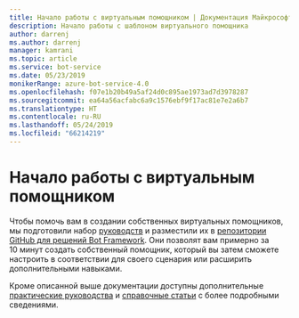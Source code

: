 ```yaml
---
title: Начало работы с виртуальным помощником | Документация Майкрософт
description: Начало работы с шаблоном виртуального помощника
author: darrenj
ms.author: darrenj
manager: kamrani
ms.topic: article
ms.service: bot-service
ms.date: 05/23/2019
monikerRange: azure-bot-service-4.0
ms.openlocfilehash: f07e1b20b49a5af24d0c895ae1973ad7d3978287
ms.sourcegitcommit: ea64a56acfabc6a9c1576ebf9f17ac81e7e2a6b7
ms.translationtype: HT
ms.contentlocale: ru-RU
ms.lasthandoff: 05/24/2019
ms.locfileid: "66214219"
---
```

# <a name="virtual-assistant---getting-started"></a>Начало работы с виртуальным помощником

Чтобы помочь вам в создании собственных виртуальных помощников, мы подготовили набор [руководств](https://github.com/microsoft/AI/tree/master/docs#tutorials) и разместили их в [репозитории GitHub для решений Bot Framework](https://github.com/Microsoft/botframework-solutions). Они позволят вам примерно за 10 минут создать собственный помощник, который вы затем сможете настроить в соответствии для своего сценария или расширить дополнительными навыками.

Кроме описанной выше документации доступны дополнительные [практические руководства](https://github.com/microsoft/AI/tree/master/docs#how-to) и [справочные статьи](https://github.com/microsoft/AI/tree/master/docs#reference) с более подробными сведениями.